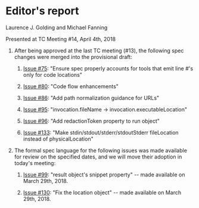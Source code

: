 # Editor's report

Laurence J. Golding and Michael Fanning

Presented at TC Meeting #14, April 4th, 2018

1. After being approved at the last TC meeting (#13), the following spec changes were merged into the provisional draft:

    1. [Issue #75](https://github.com/oasis-tcs/sarif-spec/issues/75): "Ensure spec properly accounts for tools that emit line #'s only for code locations"

    2. [Issue #80](https://github.com/oasis-tcs/sarif-spec/issues/80): "Code flow enhancements"

    3. [Issue #86](https://github.com/oasis-tcs/sarif-spec/issues/86): "Add path normalization guidance for URLs"

    4. [Issue #95](https://github.com/oasis-tcs/sarif-spec/issues/95): "invocation.fileName -> invocation.executableLocation"

    5. [Issue #96](https://github.com/oasis-tcs/sarif-spec/issues/96): "Add redactionToken property to run object"

    6. [Issue #133](https://github.com/oasis-tcs/sarif-spec/issues/133): "Make stdin/stdout/stderr/stdoutStderr fileLocation instead of physicalLocation"

2. The formal spec language for the following issues was made available for review on the specified dates, and we will move their adoption in today's meeting:

    1. [Issue #99](https://github.com/oasis-tcs/sarif-spec/issues/99): "result object's snippet property" -- made available on March 29th, 2018.

    2. [Issue #130](https://github.com/oasis-tcs/sarif-spec/issues/130): "Fix the location object" -- made available on March 29th, 2018.